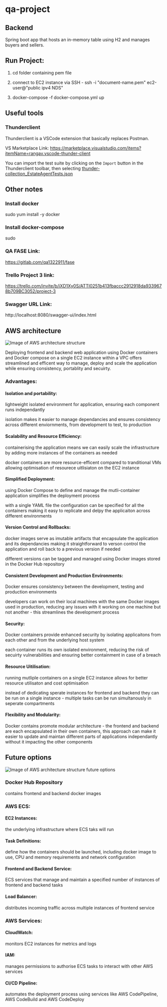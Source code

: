 # qa-project

## Backend

Spring boot app that hosts an in-memory table using H2 and manages buyers and sellers. 

## Run Project:

1. cd folder containing pem file
   
2. connect to EC2 instance via SSH  -  ssh -i "document-name.pem" ec2-user@"public ipv4 NDS"

3. docker-compose -f  docker-compose.yml up

## Useful tools

### Thunderclient

Thunderclient is a VSCode extension that basically replaces Postman. 

VS Marketplace Link: https://marketplace.visualstudio.com/items?itemName=rangav.vscode-thunder-client

You can import the test suite by clicking on the `Import` button in the Thunderclient toolbar, then selecting [thunder-collection_EstateAgentTests.json](spring-boot-backend/thunder-collection_EstateAgentTests.json)

## Other notes

### Install docker

sudo yum install -y docker

### Install docker-compose

sudo 

### QA FASE Link:

https://gitlab.com/qa1322911/fase

### Trello Project 3 link:

https://trello.com/invite/b/iXD1Xy0S/ATTI0251b413fbaccc2912918da9339678b709BC3052/project-3

### Swagger URL Link:

http://localhost:8080/swagger-ui/index.html

## AWS architecture

![Image of AWS architecture structure](https://github.com/Oppie4246/qa-project/blob/639053efa5676a2dde686337528a2ef30ea99024/AWS%20architecture.png)

Deploying frontend and backend web application using Docker containers and Docker compose on a single EC2 instance within a VPC offers streamlined and efficent way to manage, deploy and scale the application while ensuring consistency, portablity and secuirty.

### Advantages:

#### Isolation and portability:

lightweight isolated environment for application, ensuring each component runs independantly

isolation makes it easier to manage dependancies and ensures consistency across different enviornments, from development to test, to production

#### Scalability and Resource Efficiency:

containerising the application means we can easily scale the infrastructure by adding more instances of the containers as needed

docker containers are more resource-efficent compared to tranditional VMs allowing optimisation of resourece uitlisiaton on the EC2 instance

#### Simplified Deployment:

using Docker Compose to define and manage the mutli-container application simplifies the deployment process

with a single YAML file the configuration can be specified for all the containers making it easy to  replicate and delpy the applicaiton across different environments

#### Version Control and Rollbacks:

docker images serve as imutable artifacts that encapsulate the application and its dependancies making it straightforward to verson control the application and roll back to a previous version if needed

different versions can be tagged and managed using Docker images stored in the Docker Hub repository

#### Consistent Development and Production Environments:

Docker ensures consistency between the development, testing and production environments

developers can work on their local machines with the same Docker images used in production, reducing any issues with it working on one machine but not another - this streamlines the development process

#### Security:

Docker containers provide enhanced security by isolating applicaitons from each other and from the underlying host system

each container runs its own isolated environment, reducing the risk of secuirty vulnerabilities and ensuring better containment in case of a breach

#### Resource Uitilisation:

running mutliple containers on a single EC2 instance allows for better resource utilisaton and cost optimisation

instead of dedicating sperate instances for frontend and backend they can be run on a single instance - multiple tasks can be run simultanously in seperate compartments

#### Flexibility and Modularity:

Docker contains promote modular architecture - the frontend and backend are each encapsulated in their own containers, this approach can make it easier to update and maintan different parts of applications independantly without it impacting the other components

## Future options

![Image of AWS architecture structure future options](https://github.com/Oppie4246/qa-project/blob/9bf404fe89cf4808c33fb07b03de7b614fe0afda/AWS%20future%20option.png)

### Docker Hub Repository

contains frontend and backend docker images


### AWS ECS:

#### EC2 Instances:

the underlying infrastructure where ECS taks will run

#### Task Definitions:

define how the containers should be launched, including docker image to use, CPU and memory requirements and network configuration

#### Frontend and Backend  Service:

ECS services that manage and maintain a specified number of instances of frontend and backend tasks

#### Load Balancer:

distributes incoming traffic across multiple instances of frontend service

### AWS  Services:

#### CloudWatch:

monitors EC2 instances for metrics and logs

#### IAM:

manages permissions to authorise ECS tasks to interact with other AWS services

#### CI/CD Pipeline:

automates the deployment process using services like AWS CodePipeline, AWS CodeBuild and AWS CodeDeploy

